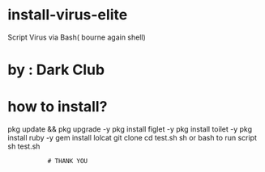 # install-virus-elite
Script Virus via Bash( bourne again shell)

# by : Dark Club
# how to install?

pkg update && pkg upgrade -y
pkg install figlet -y
pkg install toilet -y
pkg install ruby -y
gem install lolcat
git clone <link>
cd test.sh
sh or bash to run script
sh test.sh

               # THANK YOU 
